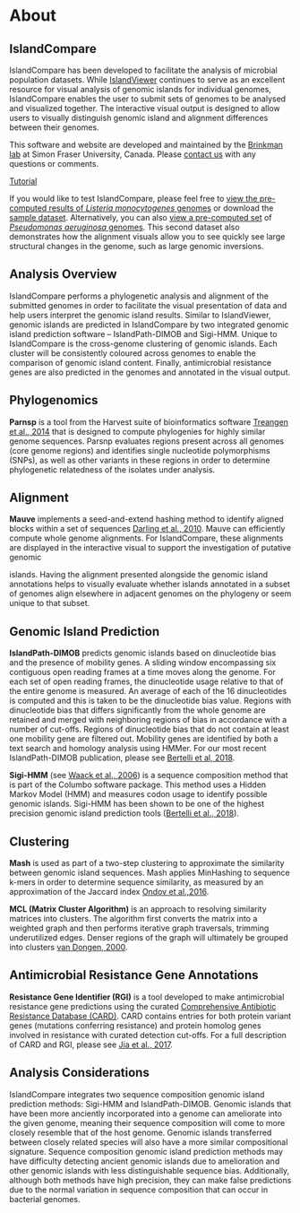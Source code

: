 # About
## IslandCompare

IslandCompare has been developed to facilitate the analysis of microbial population datasets. While [IslandViewer](http://www.pathogenomics.sfu.ca/islandviewer/browse/)
continues to serve as an excellent resource for visual analysis of genomic islands for individual genomes, IslandCompare
enables the user to submit sets of genomes to be analysed and visualized together. The interactive visual output is designed
to allow users to visually distinguish genomic island and alignment differences between their genomes.

[//]: # (The IslandCompare analysis pipeline is implemented in Galaxy and we have made the tool open source to allow users
to install the pipeline independently and modify it as they desire. For more details, please NOLAN FILL IN HERE – Make sure
to mention the open source licence and run the content for downloading by Fiona.)

This software and website are developed and maintained by the [Brinkman lab](http://www.brinkman.mbb.sfu.ca) at Simon Fraser
University, Canada. Please [contact us](/contact) with any questions or comments.

<a href="/analysis?tour=tour" target="_self" class="button-icon"><i class="icon icon-tutorial"></i>Tutorial</a>

If you would like to test IslandCompare, please feel free to [view the pre-computed results of *Listeria monocytogenes* genomes](/visualize?src=https%3A%2F%2Fislandcompare.pathogenomics.sfu.ca%2Fdemo%2Flisteria_sample_analysis.gff3) 
or download the [sample dataset](/demo/Listeria_Sample_Dataset.zip). 
Alternatively, you can also [view a pre-computed set](/visualize?src=https%3A%2F%2Fislandcompare.pathogenomics.sfu.ca%2Fdemo%2Fpseudomonas_sample_analysis.gff3)
of [*Pseudomonas aeruginosa* genomes](/demo/Pseudomonas_Sample_Dataset.zip). This second dataset also demonstrates how the
alignment visuals allow you to see quickly see large structural changes in the genome, such as large genomic inversions.

## Analysis Overview

IslandCompare performs a phylogenetic analysis and alignment of the submitted genomes in order to facilitate the visual presentation
of data and help users interpret the genomic island results. Similar to IslandViewer, genomic islands are predicted in IslandCompare
by two integrated genomic island prediction software – IslandPath-DIMOB and Sigi-HMM. Unique to IslandCompare is the cross-genome
clustering of genomic islands. Each cluster will be consistently coloured across genomes to enable the comparison of genomic
island content. Finally, antimicrobial resistance genes are also predicted in the genomes and annotated in the visual output.

## Phylogenomics

**Parnsp** is a tool from the Harvest suite of bioinformatics software [Treangen et al., 2014](https://genomebiology.biomedcentral.com/articles/10.1186/s13059-014-0524-x)
that is designed to compute phylogenies for highly similar genome sequences. Parsnp evaluates regions present across all
genomes (core genome regions) and identifies single nucleotide polymorphisms (SNPs), as well as other variants in these regions
in order to determine phylogenetic relatedness of the isolates under analysis.

## Alignment

**Mauve** implements a seed-and-extend hashing method to identify aligned blocks within a set of sequences [Darling et al.,
2010](https://journals.plos.org/plosone/article?id=10.1371/journal.pone.0011147). Mauve can efficiently compute whole genome
alignments. For IslandCompare, these alignments are displayed in the interactive visual to support the investigation of putative
genomic

islands. Having the alignment presented alongside the genomic island annotations helps to visually evaluate whether islands
annotated in a subset of genomes align elsewhere in adjacent genomes on the phylogeny or seem unique to that subset.

## Genomic Island Prediction

**IslandPath-DIMOB** predicts genomic islands based on dinucleotide bias and the presence of mobility genes. A sliding window
encompassing six contiguous open reading frames at a time moves along the genome. For each set of open reading frames, the
dinucleotide usage relative to that of the entire genome is measured. An average of each of the 16 dinucleotides is computed
and this is taken to be the dinucleotide bias value. Regions with dinucleotide bias that differs significantly from the whole
genome are retained and merged with neighboring regions of bias in accordance with a number of cut-offs. Regions of dinucleotide
bias that do not contain at least one mobility gene are filtered out. Mobility genes are identified by both a text search
and homology analysis using HMMer. For our most recent IslandPath-DIMOB publication, please see [Bertelli et al, 2018](https://academic.oup.com/bioinformatics/article/34/13/2161/4904263).

**Sigi-HMM** (see [Waack et al., 2006](http://www.biomedcentral.com/1471-2105/7/142)) is a sequence composition method that
is part of the Columbo software package. This method uses a Hidden Markov Model (HMM) and measures codon usage to identify
possible genomic islands. Sigi-HMM has been shown to be one of the highest precision genomic island prediction tools ([Bertelli
et al., 2018](https://academic.oup.com/bib/advance-article/doi/10.1093/bib/bby042/5032564)).

## Clustering

**Mash** is used as part of a two-step clustering to approximate the similarity between genomic island sequences. Mash applies
MinHashing to sequence k-mers in order to determine sequence similarity, as measured by an approximation of the Jaccard index
[Ondov et al.,2016](https://genomebiology.biomedcentral.com/articles/10.1186/s13059-016-0997-x).

**MCL (Matrix Cluster Algorithm)** is an approach to resolving similarity matrices into clusters. The algorithm first converts
the matrix into a weighted graph and then performs iterative graph traversals, trimming underutilized edges. Denser regions
of the graph will ultimately be grouped into clusters [van Dongen, 2000](https://micans.org/mcl/index.html?sec_thesisetc).

## Antimicrobial Resistance Gene Annotations

**Resistance Gene Identifier (RGI)** is a tool developed to make antimicrobial resistance gene predictions using the curated
[Comprehensive Antibiotic Resistance Database (CARD)](https://card.mcmaster.ca). CARD contains entries for both protein variant
genes (mutations conferring resistance) and protein homolog genes involved in resistance with curated detection cut-offs.
For a full description of CARD and RGI, please see [Jia et al., 2017](https://academic.oup.com/nar/article/45/D1/D566/2333912).

[//]: # (## Support for Draft Genomes)

[//]: # (Draft genomes are processed in much the same way as IslandViewer. Upon selecting a set of draft genomes to analyse,
the contigs in a single genome/file will need to be concatenated in order to perform the analysis in IslandCompare. If draft
genomes are included in a job submission, you will need to select either “OPTION-FOR-STITCHING-IN-ORDER” to concatenate the
contigs in the order submitted, or select a reference genome against which all genomes in the analysis will be aligned and
concatenated. If the option to align against a reference is chosen, contigs unique to the custom genome or contigs that could
be placed in several position according to the reference genome - such as identical transposases that could not be solved
by short read assembly software - will remain unaligned and placed at the end of the pseudochromosome. These contigs that
could not be ordered are shown in ???. Contig gaps are indicated by ???. Contigs placed in this unaligned region should be
evaluated with extra caution.)

## Analysis Considerations

IslandCompare integrates two sequence composition genomic island prediction methods: Sigi-HMM and IslandPath-DIMOB. Genomic
islands that have been more anciently incorporated into a genome can ameliorate into the given genome, meaning their sequence
composition will come to more closely resemble that of the host genome. Genomic islands transferred between closely related
species will also have a more similar compositional signature. Sequence composition genomic island prediction methods may
have difficulty detecting ancient genomic islands due to amelioration and other genomic islands with less distinguishable
sequence bias. Additionally, although both methods have high precision, they can make false predictions due to the normal
variation in sequence composition that can occur in bacterial genomes. 
